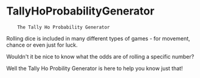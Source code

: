 # TallyHoProbabilityGenerator
  
~~~~~~~~~~~~~~~~~~~~~~~~~~~~~~~~~~~~~~~~~~~
    The Tally Ho Probability Generator
~~~~~~~~~~~~~~~~~~~~~~~~~~~~~~~~~~~~~~~~~~~
 Rolling dice is included in many different
 types of games - for movement, chance or
 even just for luck. 

 Wouldn't it be nice to know what the odds
 are of rolling a specific number?

 Well the Tally Ho Probility Generator is
 here to help you know just that!
~~~~~~~~~~~~~~~~~~~~~~~~~~~~~~~~~~~~~~~~~~~
